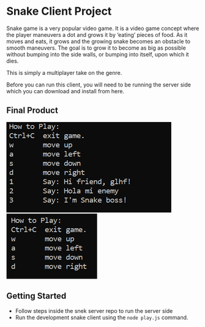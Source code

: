 # Snake Client Project

Snake game is a very popular video game. It is a video game concept where the player maneuvers a dot and grows it by ‘eating’ pieces of food. As it moves and eats, it grows and the growing snake becomes an obstacle to smooth maneuvers. The goal is to grow it to become as big as possible without bumping into the side walls, or bumping into itself, upon which it dies.

This is simply a multiplayer take on the genre.

Before you can run this client, you will need to be running the server side which you can download and install from here. 

## Final Product

![GameImage](/SnakeGame.PNG)
![ControlsImage](/SnakeInstructions.PNG)


## Getting Started

- Follow steps inside the snek server repo to run the server side
- Run the development snake client using the `node play.js` command.